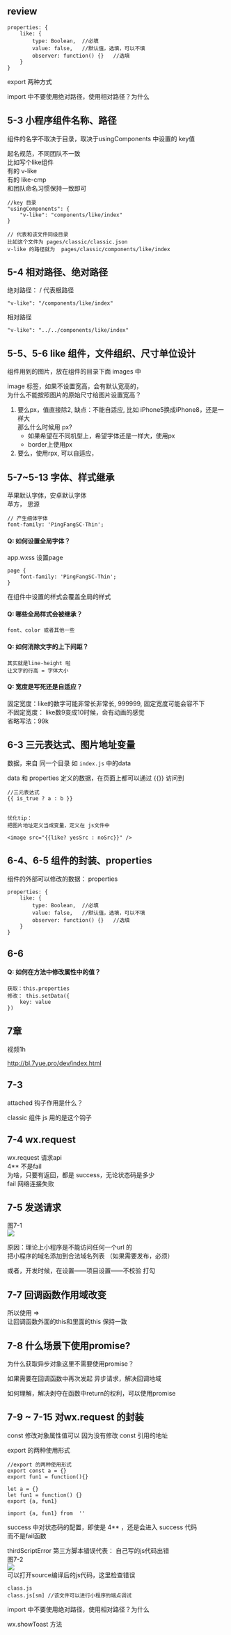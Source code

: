 ## review 

```
properties: {
	like: {
		type: Boolean,  //必填
		value: false,   //默认值，选填，可以不填
		observer: function() {}   //选填
	}
}

```

export 两种方式

import 中不要使用绝对路径，使用相对路径？为什么

## 5-3 小程序组件名称、路径

组件的名字不取决于目录，取决于usingComponents 中设置的 key值

起名规范，不同团队不一致  
比如写个like组件  
有的 v-like   
有的 like-cmp  
和团队命名习惯保持一致即可


```
//key 目录
"usingComponents": {
    "v-like": "components/like/index"
}

// 代表和该文件同级目录
比如这个文件为 pages/classic/classic.json 
v-like 的路径就为  pages/classic/components/like/index
```

## 5-4 相对路径、绝对路径

绝对路径： / 代表根路径

```
"v-like": "/components/like/index"
```
相对路径

```
"v-like": "../../components/like/index"
```
## 5-5、5-6 like 组件，文件组织、尺寸单位设计
组件用到的图片，放在组件的目录下面  images 中

image 标签，如果不设置宽高，会有默认宽高的，  
为什么不能按照图片的原始尺寸给图片设置宽高？  

1. 要么px，值直接除2, 缺点：不能自适应, 比如 iPhone5换成iPhone8，还是一样大  
那么什么时候用 px?   
	- 如果希望在不同机型上，希望字体还是一样大，使用px
	- border上使用px
2. 要么，使用rpx, 可以自适应，


## 5-7~5-13 字体、样式继承

苹果默认字体，安卓默认字体  
苹方， 思源

```
// 产生细体字体 
font-family: 'PingFangSC-Thin';
```



#### Q: 如何设置全局字体？  
app.wxss  设置page

```
page {
	font-family: 'PingFangSC-Thin';
}
```
在组件中设置的样式会覆盖全局的样式



#### Q: 哪些全局样式会被继承？
	font、color 或者其他一些
	


#### Q: 如何消除文字的上下间距？
	其实就是line-height 啦
	让文字的行高 = 字体大小
	
#### Q: 宽度是写死还是自适应？
 
 固定宽度：like的数字可能非常长非常长, 999999, 固定宽度可能会容不下  
 不固定宽度： like数9变成10时候，会有动画的感觉      
 省略写法：99k  


## 6-3 三元表达式、图片地址变量

数据，来自 同一个目录 如 ```index.js``` 中的data

data 和 properties 定义的数据，在页面上都可以通过 {{}} 访问到

   
```
//三元表达式
{{ is_true ? a : b }}


优化tip：  
把图片地址定义当成变量，定义在 js文件中

<image src="{{like? yesSrc : noSrc}}" />
```
## 6-4、6-5 组件的封装、properties

组件的外部可以修改的数据： properties

```
properties: {
	like: {
		type: Boolean,  //必填
		value: false,   //默认值，选填，可以不填
		observer: function() {}   //选填
	}
}
```

## 6-6 

#### Q: 如何在方法中修改属性中的值？
	获取：this.properties
	修改： this.setData({
		key: value
	})
	
## 7章
视频1h  

http://bl.7yue.pro/dev/index.html


## 7-3
 
 attached  钩子作用是什么？  
 
 classic 组件 js 用的是这个钩子

## 7-4 wx.request
wx.request 请求api  
4** 不是fail  
为啥，只要有返回，都是 success，无论状态码是多少  
fail 网络连接失败

## 7-5  发送请求
图7-1  
![](https://github.com/shipskunkun/small-program/blob/master/articles/images/7-1.png?raw=true)

原因：理论上小程序是不能访问任何一个url 的    
把小程序的域名添加到合法域名列表 （如果需要发布，必须）

或者，开发时候，在设置——项目设置——不校验 打勾


## 7-7 回调函数作用域改变

所以使用 =>   
让回调函数外面的this和里面的this 保持一致


## 7-8 什么场景下使用promise?
为什么获取异步对象这里不需要使用promise？  

如果需要在回调函数中再次发起 异步请求，解决回调地域

如何理解，解决剥夺在函数中return的权利，可以使用promise


## 7-9 ~ 7-15 对wx.request 的封装

 const 修改对象属性值可以
 因为没有修改 const 引用的地址
 
 
 export 的两种使用形式
 
 ```
 //export 的两种使用形式
 export const a = {}
 export fun1 = function(){}
 
 let a = {}
 let fun1 = function() {}
 export {a, fun1} 
 
 import {a, fun1} from  ''
 ```

success 中对状态码的配置，即使是 4** ，还是会进入 success 代码  
而不是fail函数


thirdScriptError 第三方脚本错误代表： 自己写的js代码出错  
图7-2  
![](https://github.com/shipskunkun/small-program/blob/master/articles/images/7-2.png?raw=true)  
可以打开source编译后的js代码，这里检查错误


```
class.js  
class.js[sm] //该文件可以进行小程序的端点调试
```

import 中不要使用绝对路径，使用相对路径？为什么


wx.showToast 方法
